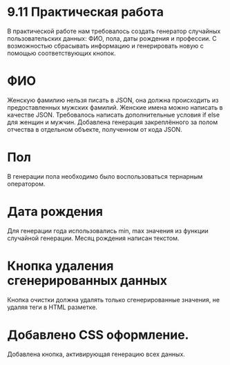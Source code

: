 # 9.11 Практическая работа

В практической работе нам требовалось создать генератор случайных пользовательских данных: ФИО, пола, даты рождения и профессии. С возможностью сбрасывать информацию и генерировать новую с помощью соответствующих кнопок.

# ФИО
Женскую фамилию нельзя писать в JSON, она должна происходить из предоставленных мужских фамилий. Женские имена можно написать в качестве JSON. Требовалось написать дополнительные условия if else для женщин и мужчин. Добавлена генерация закреплённого за полом отчества в отдельном объекте, полученном от кода JSON.

# Пол
В генерации пола необходимо было воспользоваться тернарным оператором.

# Дата рождения
Для генерации года использовались min, max значения из функции случайной генерации. Месяц рождения написан текстом.

# Кнопка удаления сгенерированных данных
Кнопка очистки должна удалять только сгенерированные значения, не удаляя теги в HTML разметке.

# Добавлено CSS оформление.

Добавлена кнопка, активирующая генерацию всех данных.
